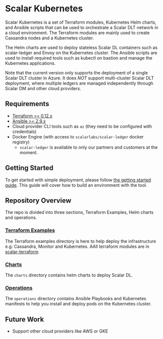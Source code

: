 # Scalar Kubernetes

Scalar Kubernetes is a set of Terraform modules, Kubernetes Helm charts, and Ansible scripts that can be used to orchestrate a Scalar DLT network in a cloud environment. The Terraform modules are mainly used to create Cassandra nodes and a Kubernetes cluster.

The Helm charts are used to deploy stateless Scalar DL containers such as scalar-ledger and Envoy on the Kubernetes cluster. The Ansible scripts are used to install required tools such as kubectl on bastion and manage the Kubernetes applications.

Note that the current version only supports the deployment of a single Scalar DLT cluster in Azure. It does *NOT* support multi-cluster Scalar DLT deployment, where multiple ledgers are managed independently through Scalar DM and other cloud providers.

## Requirements

* [Terraform >= 0.12.x](https://www.terraform.io/downloads.html)
* [Ansible >= 2.9.x](https://docs.ansible.com/ansible/latest/installation_guide/intro_installation.html)
* Cloud provider CLI tools such as `az` (they need to be configured with credentials)
* Docker Engine (with access to `scalarlabs/scalar-ledger` docker registry)
  * `scalar-ledger` is available to only our partners and customers at the moment.

## Getting Started

To get started with simple deployment, please follow [the getting started guide](docs/GettingStarted.md). This guide will cover how to build an environment with the tool.

## Repository Overview

The repo is divided into three sections, Terraform Examples, Helm charts and operations.

### [Terraform Examples](./examples)

The Terraform examples directory is here to help deploy the infrastructure e.g: Cassandra, Monitor and Kubernetes. AAll terraform modules are in [scalar-terraform](https://github.com/scalar-labs/scalar-terraform)

### [Charts](./charts)

The `charts` directory contains helm charts to deploy Scalar DL.

### [Operations](./operations)

The `operations` directory contains Ansible Playbooks and Kubernetes manifests to help you install and deploy pods on the Kubernetes cluster.

## Future Work

* Support other cloud providers like AWS or GKE
